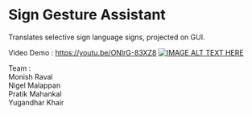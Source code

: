 # Sign Gesture Assistant
 Translates selective sign language signs, projected on GUI. 

Video Demo : https://youtu.be/ONlrG-83XZ8
[![IMAGE ALT TEXT HERE](https://img.youtube.com/vi/ONlrG-83XZ8/0.jpg)](https://www.youtube.com/watch?v=ONlrG-83XZ8)

Team :
<br>
Monish Raval
<br>
Nigel Malappan
<br>
Pratik Mahankal
<br>
Yugandhar Khair
